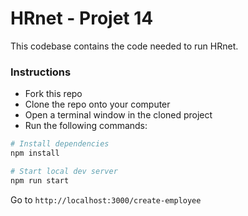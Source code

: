 # HRnet - Projet 14

This codebase contains the code needed to run HRnet.

### Instructions

- Fork this repo
- Clone the repo onto your computer
- Open a terminal window in the cloned project
- Run the following commands:

```bash
# Install dependencies
npm install

# Start local dev server
npm run start
```

Go to `http://localhost:3000/create-employee`
